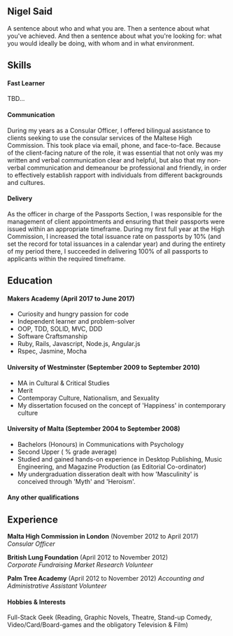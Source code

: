 ## Nigel Said

A sentence about who and what you are. Then a sentence about what you've achieved. And then a sentence about what you're looking for: what you would ideally be doing, with whom and in what environment.

## Skills

#### Fast Learner
TBD...

#### Communication

During my years as a Consular Officer, I offered bilingual assistance to clients seeking to use the consular services of the Maltese High Commission.  This took place via email, phone, and face-to-face. Because of the client-facing nature of the role, it was essential that not only was my written and verbal communication clear and helpful, but also that my non-verbal communication and demeanour be professional and friendly, in order to effectively establish rapport with individuals from different backgrounds and cultures.

#### Delivery

As the officer in charge of the Passports Section, I was responsible for the management of client appointments and ensuring that their passports were issued within an appropriate timeframe. During my first full year at the High Commission, I increased the total issuance rate on passports by 10% (and set the record for total issuances in a calendar year) and during the entirety of my period there, I succeeded in delivering 100% of all passports to applicants within the required timeframe.  

## Education

#### Makers Academy (April 2017 to June 2017)

- Curiosity and hungry passion for code
- Independent learner and problem-solver
- OOP, TDD, SOLID, MVC, DDD
- Software Craftsmanship
- Ruby, Rails, Javascript, Node.js, Angular.js
- Rspec, Jasmine, Mocha

#### University of Westminster (September 2009 to September 2010)

- MA in Cultural & Critical Studies
- Merit
- Contemporay Culture, Nationalism, and Sexuality
- My dissertation focused on the concept of 'Happiness' in contemporary culture

#### University of Malta (September 2004 to September 2008)

- Bachelors (Honours) in Communications with Psychology
- Second Upper ( % grade average)
- Studied and gained hands-on experience in Desktop Publishing, Music Engineering, and Magazine Production (as Editorial Co-ordinator)
- My undergraduation disseration dealt with how 'Masculinity' is conceived through 'Myth' and 'Heroism'.


#### Any other qualifications

## Experience

**Malta High Commission in London** (November 2012 to April 2017)    
*Consular Officer*

**British Lung Foundation** (April 2012 to November 2012)   
*Corporate Fundraising Market Research Volunteer*

**Palm Tree Academy** (April 2012 to November 2012)
*Accounting and Administrative Assistant Volunteer*

#### Hobbies & Interests
Full-Stack Geek (Reading, Graphic Novels, Theatre, Stand-up Comedy, Video/Card/Board-games and the obligatory Television & Film)

